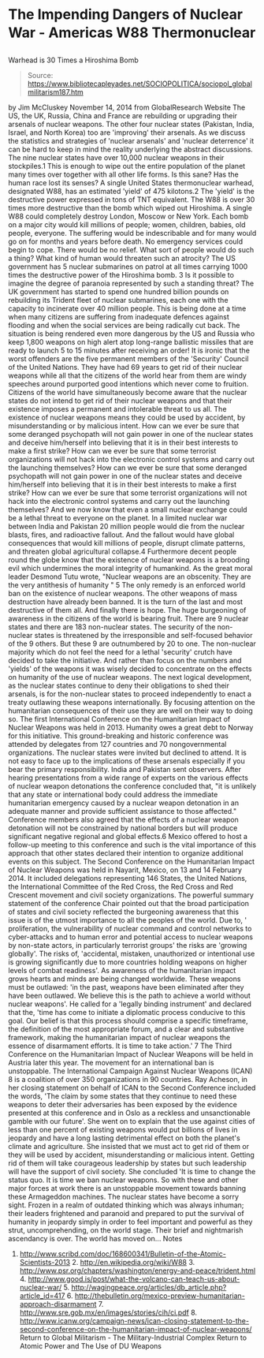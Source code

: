 # The Impending Dangers of Nuclear War - Americas W88 Thermonuclear 
Warhead is 30 Times a Hiroshima Bomb

> Source: https://www.bibliotecapleyades.net/SOCIOPOLITICA/sociopol_globalmilitarism187.htm

by Jim McCluskey November 14, 2014 from GlobalResearch Website
The US, the UK, Russia, China and France are rebuilding or upgrading their arsenals of nuclear weapons.
The other four nuclear states (Pakistan, India, Israel, and North Korea) too are 'improving' their arsenals. As we discuss the statistics and strategies of 'nuclear arsenals' and 'nuclear deterrence' it can be hard to keep in mind the reality underlying the abstract discussions. The nine nuclear states have over 10,000 nuclear weapons in their stockpiles.1 This is enough to wipe out the entire population of the planet many times over together with all other life forms. Is this sane? Has the human race lost its senses? A single United States thermonuclear warhead, designated W88, has an estimated 'yield' of 475 kilotons.2 The 'yield' is the destructive power expressed in tons of TNT equivalent. The W88 is over 30 times more destructive than the bomb which wiped out Hiroshima. A single W88 could completely destroy London, Moscow or New York. Each bomb on a major city would kill millions of people; women, children, babies, old people, everyone. The suffering would be indescribable and for many would go on for months and years before death. No emergency services could begin to cope. There would be no relief.
What sort of people would do such a thing?
What kind of human would threaten such an atrocity?
The US government has 5 nuclear submarines on patrol at all times carrying 1000 times the destructive power of the Hiroshima bomb. 3
Is it possible to imagine the degree of paranoia represented by such a standing threat? The UK government has started to spend one hundred billion pounds on rebuilding its Trident fleet of nuclear submarines, each one with the capacity to incinerate over 40 million people.
This is being done at a time when many citizens are suffering from inadequate defences against flooding and when the social services are being radically cut back. The situation is being rendered even more dangerous by the US and Russia who keep 1,800 weapons on high alert atop long-range ballistic missiles that are ready to launch 5 to 15 minutes after receiving an order! It is ironic that the worst offenders are the five permanent members of the 'Security' Council of the United Nations.
They have had 69 years to get rid of their nuclear weapons while all that the citizens of the world hear from them are windy speeches around purported good intentions which never come to fruition. Citizens of the world have simultaneously become aware that the nuclear states do not intend to get rid of their nuclear weapons and that their existence imposes a permanent and intolerable threat to us all.
The existence of nuclear weapons means they could be used by accident, by misunderstanding or by malicious intent.
How can we ever be sure that some deranged psychopath will not gain power in one of the nuclear states and deceive him/herself into believing that it is in their best interests to make a first strike? How can we ever be sure that some terrorist organizations will not hack into the electronic control systems and carry out the launching themselves?
How can we ever be sure that some deranged psychopath will not gain power in one of the nuclear states and deceive him/herself into believing that it is in their best interests to make a first strike?
How can we ever be sure that some terrorist organizations will not hack into the electronic control systems and carry out the launching themselves?
And we now know that even a small nuclear exchange could be a lethal threat to everyone on the planet.
In a limited nuclear war between India and Pakistan 20 million people would die from the nuclear blasts, fires, and radioactive fallout. And the fallout would have global consequences that would kill millions of people, disrupt climate patterns, and threaten global agricultural collapse.4 Furthermore decent people round the globe know that the existence of nuclear weapons is a brooding evil which undermines the moral integrity of humankind.
As the great moral leader Desmond Tutu wrote,
"Nuclear weapons are an obscenity. They are the very antithesis of humanity " 5
The only remedy is an enforced world ban on the existence of nuclear weapons. The other weapons of mass destruction have already been banned. It is the turn of the last and most destructive of them all. And finally there is hope. The huge burgeoning of awareness in the citizens of the world is bearing fruit. There are 9 nuclear states and there are 183 non-nuclear states. The security of the non-nuclear states is threatened by the irresponsible and self-focused behavior of the 9 others. But these 9 are outnumbered by 20 to one.
The non-nuclear majority which do not feel the need for a lethal 'security' crutch have decided to take the initiative. And rather than focus on the numbers and 'yields' of the weapons it was wisely decided to concentrate on the effects on humanity of the use of nuclear weapons.
The next logical development, as the nuclear states continue to deny their obligations to shed their arsenals, is for the non-nuclear states to proceed independently to enact a treaty outlawing these weapons internationally.
By focusing attention on the humanitarian consequences of their use they are well on their way to doing so. The first International Conference on the Humanitarian Impact of Nuclear Weapons was held in 2013. Humanity owes a great debt to Norway for this initiative. This ground-breaking and historic conference was attended by delegates from 127 countries and 70 nongovernmental organizations. The nuclear states were invited but declined to attend. It is not easy to face up to the implications of these arsenals especially if you bear the primary responsibility. India and Pakistan sent observers. After hearing presentations from a wide range of experts on the various effects of nuclear weapon detonations the conference concluded that,
"it is unlikely that any state or international body could address the immediate humanitarian emergency caused by a nuclear weapon detonation in an adequate manner and provide sufficient assistance to those affected."
Conference members also agreed that the effects of a nuclear weapon detonation will not be constrained by national borders but will produce significant negative regional and global effects.6 Mexico offered to host a follow-up meeting to this conference and such is the vital importance of this approach that other states declared their intention to organize additional events on this subject. The Second Conference on the Humanitarian Impact of Nuclear Weapons was held in Nayarit, Mexico, on 13 and 14 February 2014. It included delegations representing 146 States, the United Nations, the International Committee of the Red Cross, the Red Cross and Red Crescent movement and civil society organizations. The powerful summary statement of the conference Chair pointed out that the broad participation of states and civil society reflected the burgeoning awareness that this issue is of the utmost importance to all the peoples of the world.
Due to,
' proliferation, the vulnerability of nuclear command and control networks to cyber-attacks and to human error and potential access to nuclear weapons by non-state actors, in particularly terrorist groups' the risks are 'growing globally'.
The risks of,
'accidental, mistaken, unauthorized or intentional use is growing significantly due to more countries holding weapons on higher levels of combat readiness'.
As awareness of the humanitarian impact grows hearts and minds are being changed worldwide.
These weapons must be outlawed:
'in the past, weapons have been eliminated after they have been outlawed. We believe this is the path to achieve a world without nuclear weapons'.
He called for a 'legally binding instrument' and declared that the,
'time has come to initiate a diplomatic process conducive to this goal. Our belief is that this process should comprise a specific timeframe, the definition of the most appropriate forum, and a clear and substantive framework, making the humanitarian impact of nuclear weapons the essence of disarmament efforts. It is time to take action.' 7
The Third Conference on the Humanitarian Impact of Nuclear Weapons will be held in Austria later this year. The movement for an international ban is unstoppable. The International Campaign Against Nuclear Weapons (ICAN) 8 is a coalition of over 350 organizations in 90 countries.
Ray Acheson, in her closing statement on behalf of ICAN to the Second Conference included the words,
'The claim by some states that they continue to need these weapons to deter their adversaries has been exposed by the evidence presented at this conference and in Oslo as a reckless and unsanctionable gamble with our future'.
She went on to explain that the use against cities of less than one percent of existing weapons would put billions of lives in jeopardy and have a long lasting detrimental effect on both the planet's climate and agriculture.
She insisted that we must act to get rid of them or they will be used by accident, misunderstanding or malicious intent. Getting rid of them will take courageous leadership by states but such leadership will have the support of civil society. She concluded 'It is time to change the status quo. It is time we ban nuclear weapons. So with these and other major forces at work there is an unstoppable movement towards banning these Armageddon machines.
The nuclear states have become a sorry sight. Frozen in a realm of outdated thinking which was always inhuman; their leaders frightened and paranoid and prepared to put the survival of humanity in jeopardy simply in order to feel important and powerful as they strut, uncomprehending, on the world stage. Their brief and nightmarish ascendancy is over.
The world has moved on...
Notes
1. http://www.scribd.com/doc/168600341/Bulletin-of-the-Atomic-Scientists-2013 2. http://en.wikipedia.org/wiki/W88 3. http://www.psr.org/chapters/washington/energy-and-peace/trident.html 4. http://www.good.is/post/what-the-volcano-can-teach-us-about-nuclear-war/ 5. http://wagingpeace.org/articles/db_article.php?article_id=417 6. http://thebulletin.org/mexico-preview-humanitarian-approach-disarmament 7. http://www.sre.gob.mx/en/images/stories/cih/ci.pdf 8. http://www.icanw.org/campaign-news/ican-closing-statement-to-the-second-conference-on-the-humanitarian-impact-of-nuclear-weapons/
Return to Global Militarism - The Military-Industrial Complex
Return to Atomic Power and The Use of DU Weapons
